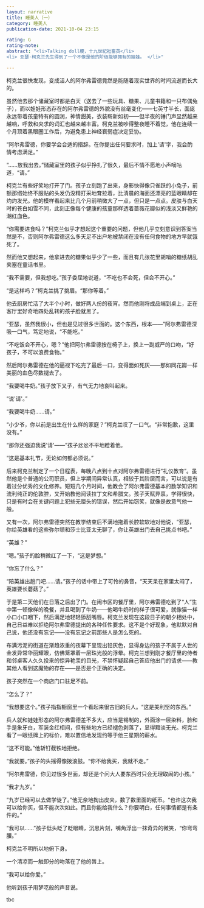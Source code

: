```yaml
---
layout: narrative
title: 睡美人（一）
category: 睡美人
publication-date: 2021-10-04 23:15

rating: G
rating-note:
abstract: "<li>Talking doll梗，十九世紀社畜英</li>
<li> 亚瑟·柯克兰先生得到了一个不像是他的阶级能够拥有的娃娃。 </li>"

---
```


柯克兰很快发现，变成活人的阿尔弗雷德竟然是能随着现实世界的时间流逝而长大的。

虽然他去那个储藏室时都是白天（送去了一些玩具、糖果、儿童书籍和一只布偶兔子），而以娃娃形态存在的阿尔弗雷德的外貌没有丝毫变化——七英寸半长，面庞永远带着孩童特有的圆润，神情甜美，衣装崭新如初——但半夜的锤门声显然越来越响，呼救和央求的词汇也越来越丰富。柯克兰被吵得整夜睡不着觉，他在连续一个月顶着黑眼圈工作后，为避免患上神经衰弱症决定妥协。

“阿尔弗雷德，你要学会合适的措辞。在你提出任何要求时，加上'请'字，我会酌情考虑满足。”

“……放我出去。”储藏室里的孩子似乎挣扎了很久，最后不情不愿地小声嘀咕道，“请。”

柯克兰有些好笑地打开了门。孩子立刻跑了出来，身影快得像只雀跃的小兔子，前额那绺始终不服贴的头发仍没精打采地耷拉着，比清晨的海面还漂亮的蓝眼睛却在灼灼发光。他的模样看起来比几个月前稍微大了一点，但只是一点点。皮肤与白天时的苍白如雪不同，此刻正像每个健康的孩童那样透着蔷薇花瓣似的浅淡又鲜艳的潮红血色。

“你需要进食吗？”柯克兰似乎才想起这个重要的问题，但他几乎立刻意识到答案当然是不，否则阿尔弗雷德这么多天足不出户地被禁闭在没有任何食物的地方早就饿死了。

然而他又想起来，他拿进去的糖果似乎少了一些，而且有几张花里胡哨的糖纸胡乱夹塞在童话书里。

“我不需要，但我想吃。”孩子委屈地说道，“不吃也不会死，但会不开心。”

“是这样吗？”柯克兰挑了挑眉。“那你等着。”

他去厨房忙活了大半个小时，做好两人份的夜宵。然而他刚将成品端到桌上，正在客厅里好奇地四处乱转的孩子脸就黑了。

“亚瑟，虽然我很小，但也是见过很多世面的。这个东西，根本——”阿尔弗雷德深吸一口气，笃定地说，“不能吃。”

“不吃饭会不开心，嗯？”他把阿尔弗雷德按在椅子上，换上一副威严的口吻，“好孩子，不可以浪费食物。”

然后阿尔弗雷德在他的逼视下吃完了最后一口，变得面如死灰——那如同花瓣一样美丽的血色尽数褪去了。

“我要喝牛奶。”孩子放下叉子，有气无力地哀叫起来。

“说'请'。”

“我要喝牛奶……请。”

“小少爷，你以前是出生在什么样的家庭？”柯克兰叹了一口气。“非常抱歉，这里没有。”

“那你还强迫我说'请'——”孩子忿忿不平地瞪着他。

“这是基本礼节，无论如何都必须说。”

后来柯克兰制定了一个日程表，每晚八点到十点对阿尔弗雷德进行“礼仪教育”。虽然他是个普通的公司职员，但上学期间异常认真，相较于其阶层而言，可以说是有着过分优秀的文化修养。短短几个月时间，他教会了阿尔弗雷德基本的数学知识和流利纯正的伦敦腔，又开始教他阅读拉丁文和希腊文。孩子天赋异禀，学得很快，只是有时会在关键问题上犯些无厘头的错误，然后开始窃笑，就像是故意气他一般。

又有一次，阿尔弗雷德突然在教学结束后不满地拖着长腔软软地对他说，“亚瑟，你给英雄看的这些弥尔顿和莎士比亚太无聊了，你让英雄出门去自己挑点书吧。”

“英雄？”

“嗯。”孩子的脸稍微红了一下，“这是梦想。”

“你忘了什么？”

“陪英雄出趟门吧……请。”孩子的话中带上了可怜的鼻音，“天天呆在家里太闷了，英雄要长蘑菇了。”

于是第二天他们在日落之后出了门。在闹市区的餐厅里，阿尔弗雷德吃到了“人”生中第一顿像样的晚餐，并且喝到了牛奶——他喝牛奶时的样子很可爱，就像猫一样小口小口咽下，然后满足地轻轻舔舐嘴唇。柯克兰发现在这段日子的朝夕相处中，自己日益难以拒绝阿尔弗雷德提出的各种任性要求。这不是个好现象，他默默对自己说，他还没有忘记——没有忘记之前那些人是怎么死的。

布满污泥的街道在渐趋浓重的夜幕下呈现出铅灰色，显得身边的孩子不属于人世的金发异常华丽耀眼，仿佛笼罩着一层珠光般的浮晕。柯克兰想到刚才餐厅里的侍者和邻桌客人久久投来的惊异艳羡的目光，不禁怀疑起自己答应他出门的请求——教其他人看到这魔物的存在——是否是个正确的决定。

孩子突然在一个商店门口驻足不前。

“怎么了？”

“我想要这个。”孩子指指橱窗里一个看起来很古旧的兵人。“这是美利坚的东西。”

兵人就和娃娃形态的阿尔弗雷德差不多大，应当是锡制的，外面涂一层染料，脸和手是象牙白，军装金红相间，但有些地方已经褪色剥落了，显得黯淡无光。柯克兰看了一眼纸牌上的标价，难以置信地发现约等于他三星期的薪水。

“这不可能。”他斩钉截铁地拒绝。

“我就要。”孩子的头摇得像拨浪鼓。“你不给我买，我就不走。”

“阿尔弗雷德，你见过很多世面，却还是个问大人要东西时只会无理取闹的小孩。”

“我才九岁。”

“九岁已经可以去做学徒了。”他无奈地掏出皮夹，数了数里面的纸币。“也许这次我可以给你买，但不能次次如此。而且你能给我什么？你要明白，任何事情都是有条件的。”

“我可以……”孩子低头眨了眨眼睛，沉思片刻，嘴角浮出一抹奇异的微笑，“你弯弯腰。”

柯克兰不明所以地俯下身。

一个清凉而一触即分的吻落在了他的唇上。

“我可以给你爱。”

他听到孩子用梦呓般的声音说。

tbc
